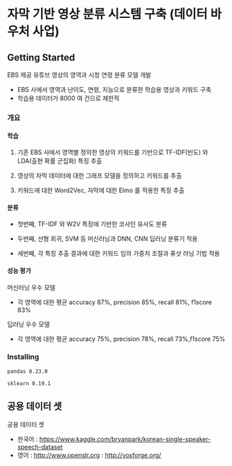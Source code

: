 # 자막 기반 영상 분류 시스템 구축 (데이터 바우처 사업)

## Getting Started

EBS 제공 유튜브 영상의 영역과 시청 연령 분류 모델 개발
- EBS 사에서 영역과 난이도, 연령, 지능으로 분류한 학습용 영상과 키워드 구축
- 학습용 데이터가 8000 여 건으로 제한적

### 개요

#### 학습
1. 기존 EBS 사에서 영역별 정의한 영상의 키워드를 기반으로 TF-IDF(빈도) 와 LDA(출현 확률 군집화) 특징 추출

2. 영상의 자막 데이터에 대한 그래프 모델을 정의하고 키워드를 추출
 
3. 키워드에 대한 Word2Vec, 자막에 대한 Elmo 를 적용한 특징 추출
 
 
 
#### 분류

- 첫번째, TF-IDF 와 W2V 특징에 기반한 코사인 유사도 분류 

- 두번째, 선형 회귀, SVM 등 머신러닝과 DNN, CNN 딥러닝 분류기 적용

- 세번째, 각 특징 추출 결과에 대한 키워드 임의 가중치 조절과 퓨샷 러닝 기법 적용



#### 성능 평가
머신러닝 우수 모델
- 각 영역에 대한 평균 accuracy 87%, precision 85%, recall 81%, f1score 83%

딥러닝 우수 모델
- 각 영역에 대한 평균 accuracy 75%, precision 78%, recall 73%,f1score 75%

### Installing

```
pandas 0.23.0

sklearn 0.19.1
```

## 공용 데이터 셋

공용 데이터 셋
- 한국어 : https://www.kaggle.com/bryanpark/korean-single-speaker-speech-dataset
- 영어 : http://www.openslr.org
        : http://voxforge.org/

